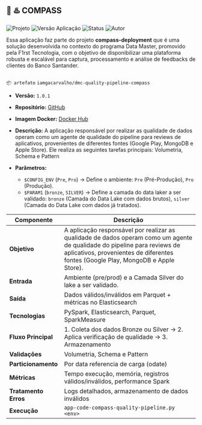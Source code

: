 🧭 ♨️ COMPASS
---

<p align="left">
  <img src="https://img.shields.io/badge/projeto-Compass-blue?style=flat-square" alt="Projeto">
  <img src="https://img.shields.io/badge/versão aplicação-1.0.1-blue?style=flat-square" alt="Versão Aplicação">
  <img src="https://img.shields.io/badge/status-deployed-green?style=flat-square" alt="Status">
  <img src="https://img.shields.io/badge/autor-Gabriel_Carvalho-lightgrey?style=flat-square" alt="Autor">
</p>

Essa aplicação faz parte do projeto **compass-deployment** que é uma solução desenvolvida no contexto do programa Data Master, promovido pela F1rst Tecnologia, com o objetivo de disponibilizar uma plataforma robusta e escalável para captura, processamento e análise de feedbacks de clientes do Banco Santander.


![<data-master-compass>](https://github.com/gacarvalho/repo-spark-delta-iceberg/blob/main/header.png?raw=true)



`📦 artefato` `iamgacarvalho/dmc-quality-pipeline-compass`

- **Versão:** `1.0.1`
- **Repositório:** [GitHub](https://github.com/gacarvalho/quality-pipeline-compass)
- **Imagem Docker:** [Docker Hub](https://hub.docker.com/repository/docker/iamgacarvalho/dmc-quality-pipeline-compass/tags/1.0.1/sha256-19fa113e182d6186b7cdc842670e7e42de0329e95817c4531809ccd793b3c122)
- **Descrição:**  A aplicação responsável por realizar as qualidade de dados operam como um agente de qualidade do pipeline para reviews de aplicativos, provenientes de diferentes fontes (Google Play, MongoDB e Apple Store). Ele realiza as seguintes tarefas principais: Volumetria, Schema e Pattern
- **Parâmetros:**


    - `$CONFIG_ENV` (`Pre`, `Pro`) → Define o ambiente: `Pre` (Pré-Produção), `Pro` (Produção).
    - `$PARAM1` (`bronze`, `SILVER`) → Define a camada do data laker a ser validado: `bronze` (Camada do Data Lake com dados brutos), `silver` (Camada do Data Lake com dados já tratados).

| Componente          | Descrição                                                                                                                               |
|---------------------|-----------------------------------------------------------------------------------------------------------------------------------------|
| **Objetivo**        | A aplicação responsável por realizar as qualidade de dados operam como um agente de qualidade do pipeline para reviews de aplicativos, provenientes de diferentes fontes (Google Play, MongoDB e Apple Store). |
| **Entrada**         | Ambiente (pre/prod) e a Camada Silver do lake a ser validado.                                                                                                                    |
| **Saída**           | Dados válidos/inválidos em Parquet + métricas no Elasticsearch                                                                          |
| **Tecnologias**     | PySpark, Elasticsearch, Parquet, SparkMeasure                                                                                           |
| **Fluxo Principal** | 1. Coleta dos dados Bronze ou Silver → 2. Aplica verificação de qualidade → 3. Armazenamento                                                      |
| **Validações**      | Volumetria, Schema e Pattern                                                                            |
| **Particionamento** | Por data referencia de carga (odate)                                                                                                    |
| **Métricas**        | Tempo execução, memória, registros válidos/inválidos, performance Spark                                                                 |
| **Tratamento Erros**| Logs detalhados, armazenamento de dados inválidos                                                                              |
| **Execução**        | `app-code-compass-quality-pipeline.py <env>`                                                                                                       |

